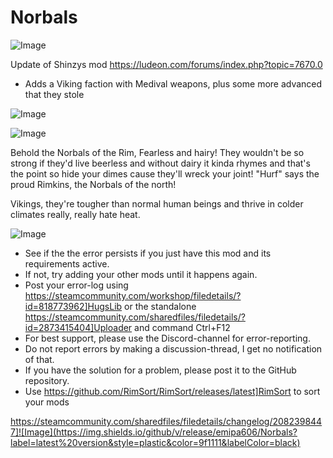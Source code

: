 # Norbals

![Image](https://i.imgur.com/buuPQel.png)

Update of Shinzys mod
https://ludeon.com/forums/index.php?topic=7670.0

- Adds a Viking faction with Medival weapons, plus some more advanced that they stole

![Image](https://i.imgur.com/pufA0kM.png)

	
![Image](https://i.imgur.com/Z4GOv8H.png)


Behold the Norbals of the Rim, Fearless and hairy! They wouldn&apos;t be so strong if they&apos;d live beerless and without dairy
it kinda rhymes and that&apos;s the point so hide your dimes cause they&apos;ll wreck your joint! &quot;Hurf&quot; says the proud Rimkins, the Norbals of the north!

Vikings, they&apos;re tougher than normal human beings and thrive in colder climates
really, really hate heat.


![Image](https://i.imgur.com/PwoNOj4.png)



-  See if the the error persists if you just have this mod and its requirements active.
-  If not, try adding your other mods until it happens again.
-  Post your error-log using https://steamcommunity.com/workshop/filedetails/?id=818773962]HugsLib or the standalone https://steamcommunity.com/sharedfiles/filedetails/?id=2873415404]Uploader and command Ctrl+F12
-  For best support, please use the Discord-channel for error-reporting.
-  Do not report errors by making a discussion-thread, I get no notification of that.
-  If you have the solution for a problem, please post it to the GitHub repository.
-  Use https://github.com/RimSort/RimSort/releases/latest]RimSort to sort your mods



https://steamcommunity.com/sharedfiles/filedetails/changelog/2082398447]![Image](https://img.shields.io/github/v/release/emipa606/Norbals?label=latest%20version&style=plastic&color=9f1111&labelColor=black)


